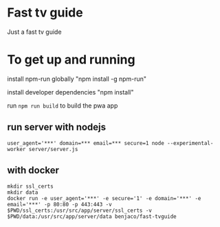 # Fast tv guide

Just a fast tv guide

# To get up and running

install npm-run globally "npm install -g npm-run"

install developer dependencies "npm install"

run `npm run build` to build the pwa app


## run server with nodejs
`user_agent='***' domain=*** email=*** secure=1 node --experimental-worker server/server.js`

## with docker
```
mkdir ssl_certs
mkdir data
docker run -e user_agent='***' -e secure='1' -e domain='***' -e email='***' -p 80:80 -p 443:443 -v $PWD/ssl_certs:/usr/src/app/server/ssl_certs -v $PWD/data:/usr/src/app/server/data benjaco/fast-tvguide
```